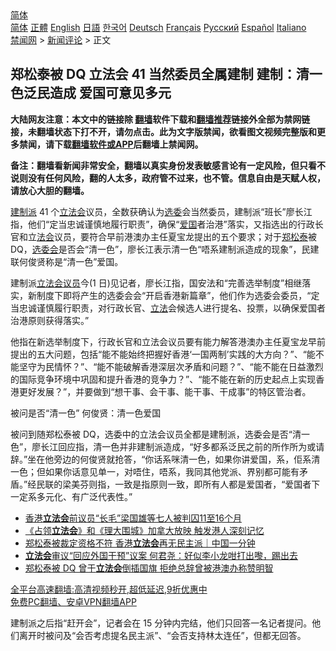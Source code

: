  <!-- 面包屑导航 --> <div class="breadcrumb"><!-- GTranslate: https://gtranslate.io/ -->  <div class="switcher notranslate">  <div class="selected">  <a href="#" onclick="return false;"> 简体</a>  </div>  <div class="option">  <a href="https://www.bannedbook.org" onclick="doGTranslate('zh-CN|zh-CN');jQuery('div.switcher div.selected a').html(jQuery(this).html());return false;" title="简体中文" class="nturl selected"> 简体</a>  <a href="https://www.bannedbook.org/zh-tw/" onclick="doGTranslate('zh-CN|zh-TW');jQuery('div.switcher div.selected a').html(jQuery(this).html());return false;" title="繁體中文" class="nturl"> 正體</a>  <a href="https://www.bannedbook.org/en/" onclick="doGTranslate('zh-CN|en');jQuery('div.switcher div.selected a').html(jQuery(this).html());return false;" title="English" class="nturl"> English</a>  <a href="https://www.bannedbook.org/ja/" onclick="doGTranslate('zh-CN|ja');jQuery('div.switcher div.selected a').html(jQuery(this).html());return false;" title="日本語" class="nturl"> 日語</a>  <a href="https://www.bannedbook.org/ko/" onclick="doGTranslate('zh-CN|ko');jQuery('div.switcher div.selected a').html(jQuery(this).html());return false;" title="한국어" class="nturl"> 한국어</a>  <a href="https://www.bannedbook.org/de/" onclick="doGTranslate('zh-CN|de');jQuery('div.switcher div.selected a').html(jQuery(this).html());return false;" title="Deutsch" class="nturl"> Deutsch</a>  <a href="https://www.bannedbook.org/fr/" onclick="doGTranslate('zh-CN|fr');jQuery('div.switcher div.selected a').html(jQuery(this).html());return false;" title="Français" class="nturl"> Français</a>  <a href="https://www.bannedbook.org/ru/" onclick="doGTranslate('zh-CN|ru');jQuery('div.switcher div.selected a').html(jQuery(this).html());return false;" title="Русский" class="nturl"> Русский</a>  <a href="https://www.bannedbook.org/es/" onclick="doGTranslate('zh-CN|es');jQuery('div.switcher div.selected a').html(jQuery(this).html());return false;" title="Español" class="nturl"> Español</a>  <a href="https://www.bannedbook.org/it/" onclick="doGTranslate('zh-CN|it');jQuery('div.switcher div.selected a').html(jQuery(this).html());return false;" title="Italiano" class="nturl"> Italiano</a>  </div>  </div>      <div class='breadcrumb-sub'><!-- Breadcrumb NavXT 6.3.0 --> <a href="https://www.bannedbook.org/" class="home">禁闻网</a> &gt; <a href="https://www.bannedbook.org/bnews/comments/" class="category">新闻评论</a> &gt; 正文</div></div><h2>郑松泰被 DQ 立法会 41 当然委员全属建制 建制：清一色泛民造成 爱国可意见多元</h2> <p class="notice"><b>大陆网友注意：本文中的链接除 <a href="https://github.com/bannedbook/fanqiang" >翻墙</a>软件下载和<a href="https://github.com/killgcd/justmysocks/blob/master/README.md">翻墙推荐</a>链接外全部为禁网链接，未翻墙状态下打不开，请勿点击。此为文字版禁闻，欲看图文视频完整版和更多禁闻，请下载<a href="https://github.com/bannedbook/fanqiang">翻墙软件或APP</a>后翻墙上禁闻网。</p><p>备注：翻墙看新闻非常安全，翻墙以真实身份发表敏感言论有一定风险，但只看不说则没有任何风险，翻的人太多，政府管不过来，也不管。信息自由是天赋人权，请放心大胆的翻墙。</b></p>  <div class="entry">  <p><a href="https://www.bannedbook.org/bnews/tag/%e5%bb%ba%e5%88%b6%e6%b4%be/" class="st_tag internal_tag" rel="tag" title="标签 建制派 下的日志">建制派</a> 41 个<a href="https://www.bannedbook.org/bnews/tag/%e7%ab%8b%e6%b3%95%e4%bc%9a/" class="st_tag internal_tag" rel="tag" title="标签 立法会 下的日志">立法会</a>议员，全数获确认为<a href="https://www.bannedbook.org/bnews/tag/%E9%80%89%E5%A7%94/" class="st_tag internal_tag" rel="tag" title="标签 选委 下的日志">选委</a>会当然委员，建制派“班长”廖长江指，他们“定当忠诚谨慎地履行职责”，确保“<a href="https://www.bannedbook.org/bnews/tag/%E7%88%B1%E5%9B%BD/" class="st_tag internal_tag" rel="tag" title="标签 爱国 下的日志">爱国</a>者治港”落实，又指选出的行政长官和立<a href="https://www.bannedbook.org/bnews/tag/%E6%B3%95%E4%BC%9A/" class="st_tag internal_tag" rel="tag" title="标签 法会 下的日志">法会</a>议员，要符合早前港澳办主任夏宝龙提出的五个要求；对于<a href="https://www.bannedbook.org/bnews/tag/%e9%83%91%e6%9d%be%e6%b3%b0/" class="st_tag internal_tag" rel="tag" title="标签 郑松泰 下的日志">郑松泰</a>被 DQ，<a href="https://www.bannedbook.org/bnews/tag/%E9%80%89%E5%A7%94%E4%BC%9A/" class="st_tag internal_tag" rel="tag" title="标签 选委会 下的日志">选委会</a>是否会“清一色”，廖长江表示清一色“唔系建制派造成的现象”，民建联何俊贤称是“清一色”爱国。</p> <p>建制派<a href="https://www.bannedbook.org/bnews/tag/%E7%AB%8B%E6%B3%95%E4%BC%9A%E8%AE%AE%E5%91%98/" class="st_tag internal_tag" rel="tag" title="标签 立法会议员 下的日志">立法会议员</a>今(1 日)见记者，廖长江指，国安法和“完善选举制度”相继落实，新制度下即将产生的选委会会“开启香港新篇章”，他们作为选委会委员，“定当忠诚谨慎履行职责，对行政长官、<a href="https://www.bannedbook.org/bnews/tag/%E7%AB%8B%E6%B3%95/" class="st_tag internal_tag" rel="tag" title="标签 立法 下的日志">立法</a>会候选人进行提名、投票，以确保爱国者治港原则获得落实。”</p>  <p>他指在新选举制度下，行政长官和立法会议员要有能力解答港澳办主任夏宝龙早前提出的五大问题，包括“能不能始终把握好香港‘一国两制’实践的大方向？”、“能不能坚守为民情怀？”、“能不能破解香港深层次矛盾和问题？”、“能不能在日益激烈的国际竞争环境中巩固和提升香港的竞争力？”、“能不能在新的历史起点上实现香港更好发展？”，并要做到“想干事、会干事、能干事、干成事”的特区管治者。 </p> <p>被问是否“清一色” 何俊贤：清一色爱国</p>  <p>被问到随郑松泰被 DQ，选委中的立法会议员全都是建制派，选委会是否“清一色”，廖长江回应指，清一色并非建制派造成，“好多都系泛民之前的所作所为或请辞。”坐在他旁边的何俊贤就抢答，“你话系咪清一色，如果你讲爱国，系，佢系清一色；但如果你话意见单一，对唔住，唔系，我同其他党派、界别都可能有矛盾。”经民联的梁美芬则指，一致是指原则一致，即所有人都是爱国者，“爱国者下一定系多元化、有广泛代表性。”</p> <ul class='op-related-articles' title='相关阅读'> <li><a href='https://www.bannedbook.org/bnews/baitai/20210901/1617141.html' target='_blank'>香港<b>立法会</b>前议员“长毛”梁国雄等七人被判囚11至16个月</a></li> <li><a href='https://www.bannedbook.org/bnews/headline/20210831/1616119.html' target='_blank'>《占领<b>立法会</b>》和《理大围城》加拿大放映 触发港人深刻记忆</a></li> <li><a href='https://www.bannedbook.org/bnews/taiwannews/20210827/1614517.html' target='_blank'>郑松泰被裁定资格不符 香港<b>立法会</b>再无民主派｜中国一分钟</a></li> <li><a href='https://www.bannedbook.org/bnews/comments/20210826/1613857.html' target='_blank'><b>立法会</b>审议“回应外国干预”议案 何君尧：好似李小龙咁打出嚟，踢出去</a></li> <li><a href='https://www.bannedbook.org/bnews/comments/20210826/1613856.html' target='_blank'>郑松泰被 DQ 曾于<b>立法会</b>倒插国旗 拒绝总辞曾被港澳办称赞明智</a></li> </ul> <p class="texttj"> <a href="https://github.com/bannedbook/fanqiang/wiki/V2ray%E6%9C%BA%E5%9C%BA" target="_blank">全平台高速翻墙:高清视频秒开,超低延迟,9折优惠中</a><br/> <a href="https://github.com/bannedbook/fanqiang/wiki/%E7%A6%81%E9%97%BB%E7%BD%91%E5%AE%89%E5%8D%93%E7%BF%BB%E5%A2%99%E6%96%B0%E9%97%BBAPP" target="_blank">免费PC翻墙、安卓VPN翻墙APP</a></p> <p>建制派之后指“赶开会”，记者会在 15 分钟内完结，他们只回答一名记者提问。他们离开时被问及“会否考虑提名民主派”、“会否支持林太连任”，但都无回答。<br />  </p><a name='sharetosocial'></a>  <div style="margin-bottom:5px;padding-bottom:5px;clear:both"> <div id="archive-pix-1" class="banner-ads"> <!-- AuctionX Display platform tag START --> <div id="26318x728x90x621x_ADSLOT2" clicktrack="%%CLICK_URL_ESC%%"></div> <!-- AuctionX Display platform tag END --> </div> <div id="archive-pix-2" class="banner-ads"> <!-- AuctionX Display platform tag START --> <div id="26315x300x250x621x_ADSLOT2" clicktrack="%%CLICK_URL_ESC%%"></div> <!-- AuctionX Display platform tag END --> </div> </div>  <div id="archive-pix-1" class="banner-ads"> <!-- AuctionX Display platform tag START --> <div id="26318x728x90x621x_ADSLOT3" clicktrack="%%CLICK_URL_ESC%%"></div> <!-- AuctionX Display platform tag END --> </div> </div><!--END ENTRY--> 